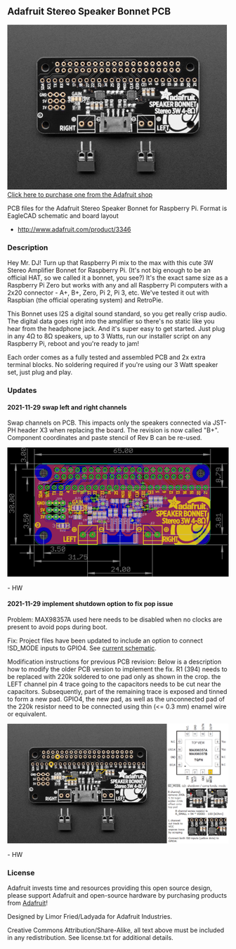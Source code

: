 ## Adafruit Stereo Speaker Bonnet PCB

<a href="http://www.adafruit.com/products/3346"><img src="assets/image.jpg?raw=true" width="500px"><br/>
Click here to purchase one from the Adafruit shop</a>

PCB files for the Adafruit Stereo Speaker Bonnet for Raspberry Pi. Format is EagleCAD schematic and board layout
* http://www.adafruit.com/product/3346

### Description

Hey Mr. DJ! Turn up that Raspberry Pi mix to the max with this cute 3W Stereo Amplifier Bonnet for Raspberry Pi. (It's not big enough to be an official HAT, so we called it a bonnet, you see?) It's the exact same size as a Raspberry Pi Zero but works with any and all Raspberry Pi computers with a 2x20 connector - A+, B+, Zero, Pi 2, Pi 3, etc. We've tested it out with Raspbian (the official operating system) and RetroPie.

This Bonnet uses I2S a digital sound standard, so you get really crisp audio. The digital data goes right into the amplifier so there's no static like you hear from the headphone jack. And it's super easy to get started. Just plug in any 4Ω to 8Ω speakers, up to 3 Watts, run our installer script on any Raspberry Pi, reboot and you're ready to jam!

Each order comes as a fully tested and assembled PCB and 2x extra terminal blocks. No soldering required if you're using our 3 Watt speaker set, just plug and play.

### Updates

#### 2021-11-29 swap left and right channels 

Swap channels on PCB. This impacts only the speakers connected via JST-PH header X3 when replacing the board. The revision is now called "B+". Component coordinates and paste stencil of Rev B can be re-used.

![](assets/20211129_brd.png)

\- HW


#### 2021-11-29 implement shutdown option to fix pop issue

Problem: MAX98357A used here needs to be disabled when no clocks are present to avoid pops during boot.

Fix: Project files have been updated to include an option to connect !SD_MODE inputs to GPIO4. See [current schematic](assets/Adafruit%20Speaker%20Bonnet.sch.pdf).

Modification instructions for previous PCB revision: Below is a description how to modify the older PCB version to implement the fix. R1 (394) needs to be replaced with 220k soldered to one pad only as shown in the crop. the LEFT channel pin 4 trace going to the capacitors needs to be cut near the capacitors. Subsequently, part of the remaining trace is exposed and tinned to form a new pad.  GPIO4, the new pad, as well as the unconnected pad of the 220k resistor need to be connected using thin (<= 0.3 mm) enamel wire or equivalent.

![](assets/rework_to_add_shutdown_gpio4.png)

\- HW

### License

Adafruit invests time and resources providing this open source design, please support Adafruit and open-source hardware by purchasing products from [Adafruit](https://www.adafruit.com)!

Designed by Limor Fried/Ladyada for Adafruit Industries.

Creative Commons Attribution/Share-Alike, all text above must be included in any redistribution. See license.txt for additional details.
